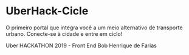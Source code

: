 # UberHack-Cicle
O primeiro portal que integra você a um meio alternativo de transporte urbano. Conecte-se à cidade e entre em ciclo!

Uber HACKATHON 2019 -
Front End Bob Henrique de Farias
